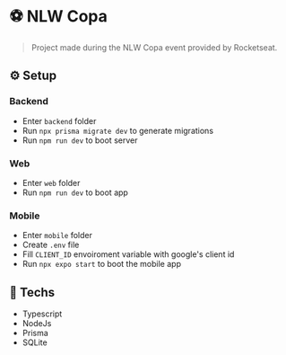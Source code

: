 # ⚽️ NLW Copa
> Project made during the NLW Copa event provided by Rocketseat.

## ⚙️ Setup
### Backend
- Enter `backend` folder
- Run `npx prisma migrate dev` to generate migrations
- Run `npm run dev` to boot server
### Web
- Enter `web` folder
- Run `npm run dev` to boot app
### Mobile
- Enter `mobile` folder
- Create `.env` file
- Fill `CLIENT_ID` envoiroment variable with google's client id
- Run `npx expo start` to boot the mobile app

## 🔑 Techs
- Typescript
- NodeJs
- Prisma
- SQLite